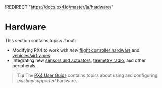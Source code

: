 !REDIRECT "https://docs.px4.io/master/ja/hardware/"

# Hardware

This section contains topics about:

* Modifying PX4 to work with *new* [flight controller hardware](../hardware/porting_guide.md) and [vehicles/airframes](../airframes/README.md)
* Integrating new [sensors and actuators](../sensor_bus/README.md), [telemetry radio](../data_links/telemetry.md), and other peripherals. 

> **Tip** The [PX4 User Guide](https://docs.px4.io/master/en/) contains topics about using and configuring *existing/supported* hardware.